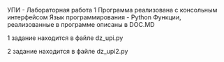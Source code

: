 УПИ - Лабораторная работа 1 Программа реализована с консольным интерфейсом Язык программирования - Python Функции, реализованные в программе описаны в DOC.MD
<p>1 задание находится в файле dz_upi.py</p>
<p>2 задание находится в файле dz_upi2.py</p>